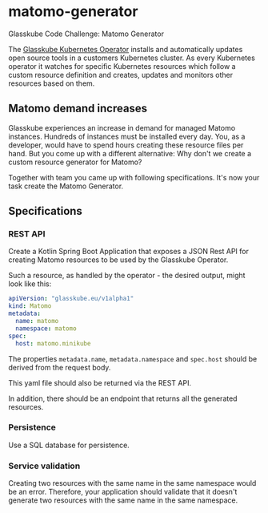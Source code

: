 # matomo-generator
Glasskube Code Challenge: Matomo Generator

The [Glasskube Kubernetes Operator](https://github.com/glasskube/operator) installs and automatically updates open
source tools in a customers Kubernetes cluster. As every Kubernetes operator it watches for specific Kubernetes
resources which follow a custom resource definition and creates, updates and monitors other resources based on them.

## Matomo demand increases

Glasskube experiences an increase in demand for managed Matomo instances.
Hundreds of instances must be installed every day.
You, as a developer, would have to spend hours creating these resource files per hand.
But you come up with a different alternative: Why don't we create a custom resource generator for Matomo?

Together with team you came up with following specifications. It's now your task create the Matomo Generator.

## Specifications

### REST API

Create a Kotlin Spring Boot Application that exposes a JSON Rest API for creating Matomo resources to be used
by the Glasskube Operator.

Such a resource, as handled by the operator - the desired output, might look like this:

```yaml
apiVersion: "glasskube.eu/v1alpha1"
kind: Matomo
metadata:
  name: matomo
  namespace: matomo
spec:
  host: matomo.minikube
```

The properties `metadata.name`, `metadata.namespace` and `spec.host` should be derived from the request body.

This yaml file should also be returned via the REST API.

In addition, there should be an endpoint that returns all the generated resources.

### Persistence

Use a SQL database for persistence.

### Service validation

Creating two resources with the same name in the same namespace would be an error.
Therefore, your application should validate that it doesn't generate two resources with the same name in the same
namespace.
